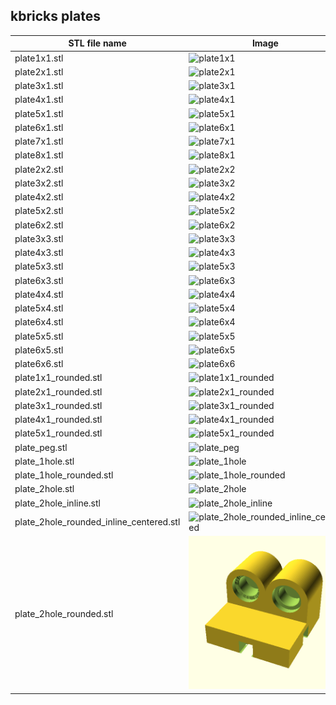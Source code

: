 ## kbricks plates

STL file name | Image
--------------|------
plate1x1.stl | ![plate1x1](../../img/plates/plate1x1.png)
plate2x1.stl | ![plate2x1](../../img/plates/plate2x1.png)
plate3x1.stl | ![plate3x1](../../img/plates/plate3x1.png)
plate4x1.stl | ![plate4x1](../../img/plates/plate4x1.png)
plate5x1.stl | ![plate5x1](../../img/plates/plate5x1.png)
plate6x1.stl | ![plate6x1](../../img/plates/plate6x1.png)
plate7x1.stl | ![plate7x1](../../img/plates/plate7x1.png)
plate8x1.stl | ![plate8x1](../../img/plates/plate8x1.png)
plate2x2.stl | ![plate2x2](../../img/plates/plate2x2.png)
plate3x2.stl | ![plate3x2](../../img/plates/plate3x2.png)
plate4x2.stl | ![plate4x2](../../img/plates/plate4x2.png)
plate5x2.stl | ![plate5x2](../../img/plates/plate5x2.png)
plate6x2.stl | ![plate6x2](../../img/plates/plate6x2.png)
plate3x3.stl | ![plate3x3](../../img/plates/plate3x3.png)
plate4x3.stl | ![plate4x3](../../img/plates/plate4x3.png)
plate5x3.stl | ![plate5x3](../../img/plates/plate5x3.png)
plate6x3.stl | ![plate6x3](../../img/plates/plate6x3.png)
plate4x4.stl | ![plate4x4](../../img/plates/plate4x4.png)
plate5x4.stl | ![plate5x4](../../img/plates/plate5x4.png)
plate6x4.stl | ![plate6x4](../../img/plates/plate6x4.png)
plate5x5.stl | ![plate5x5](../../img/plates/plate5x5.png)
plate6x5.stl | ![plate6x5](../../img/plates/plate6x5.png)
plate6x6.stl | ![plate6x6](../../img/plates/plate6x6.png)
plate1x1_rounded.stl | ![plate1x1_rounded](../../img/plates/plate1x1_rounded.png)
plate2x1_rounded.stl | ![plate2x1_rounded](../../img/plates/plate2x1_rounded.png)
plate3x1_rounded.stl | ![plate3x1_rounded](../../img/plates/plate3x1_rounded.png)
plate4x1_rounded.stl | ![plate4x1_rounded](../../img/plates/plate4x1_rounded.png)
plate5x1_rounded.stl | ![plate5x1_rounded](../../img/plates/plate5x1_rounded.png)
plate_peg.stl | ![plate_peg](../../img/plates/plate_peg.png)
plate_1hole.stl | ![plate_1hole](../../img/plates/plate_1hole.png)
plate_1hole_rounded.stl | ![plate_1hole_rounded](../../img/plates/plate_1hole_rounded.png)
plate_2hole.stl | ![plate_2hole](../../img/plates/plate_2hole.png)
plate_2hole_inline.stl | ![plate_2hole_inline](../../img/plates/plate_2hole_inline.png)
plate_2hole_rounded_inline_centered.stl | ![plate_2hole_rounded_inline_centered](../../img/plates/plate_2hole_rounded_inline_centered.png)
plate_2hole_rounded.stl | ![plate_2hole_rounded](../../img/plates/plate_2hole_rounded.png)
